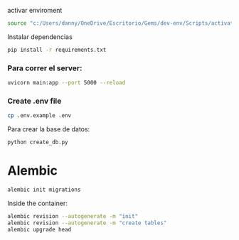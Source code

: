 activar enviroment


```bash
source "c:/Users/danny/OneDrive/Escritorio/Gems/dev-env/Scripts/activate"
```

Instalar dependencias
```bash
pip install -r requirements.txt
```

### Para correr el server:
```bash
uvicorn main:app --port 5000 --reload
```

### Create .env file
```bash
cp .env.example .env
```

Para crear la base de datos:
 ```bash
 python create_db.py
  ```

# Alembic

```bash
alembic init migrations
```

Inside the container:
```bash
alembic revision --autogenerate -m "init"
alembic revision --autogenerate -m "create tables"
alembic upgrade head
```